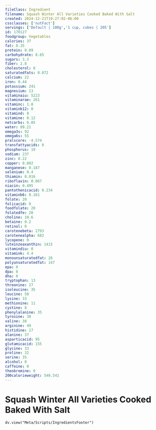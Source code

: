 ```yaml
---
fileClass: Ingredient
filename: Squash Winter All Varieties Cooked Baked With Salt
created: 2024-12-21T19:27:02-06:00
cssclasses: ['nutFact']
servings: ['Default | 100g','1 cup, cubes | 205']
id: 170127
foodgroup: Vegetables
calories: 37
fat: 0.35
protein: 0.89
carbohydrate: 8.85
sugars: 3.3
fiber: 2.8
cholesterol: 0
saturatedfats: 0.072
calcium: 22
iron: 0.44
potassium: 241
magnesium: 13
vitaminaiu: 5223
vitaminarae: 261
vitaminc: 1.8
vitaminb12: 0
vitamind: 0
vitamine: 0.12
netcarbs: 6.05
water: 89.21
omega3s: 92
omega6s: 55
pralscore: -4.574
transfattyacids: 0
phosphorus: 19
sodium: 237
zinc: 0.22
copper: 0.082
manganese: 0.187
selenium: 0.4
thiamin: 0.016
riboflavin: 0.067
niacin: 0.495
pantothenicacid: 0.234
vitaminb6: 0.161
folate: 20
folicacid: 0
foodfolate: 20
folatedfe: 20
choline: 10.6
betaine: 0.2
retinol: 0
carotenebeta: 2793
carotenealpha: 682
lycopene: 0
luteinzeaxanthin: 1415
vitamindiu: 0
vitamink: 4.4
monounsaturatedfat: 26
polyunsaturatedfat: 147
epa: 0
dpa: 0
dha: 0
tryptophan: 13
threonine: 27
isoleucine: 35
leucine: 50
lysine: 33
methionine: 11
cystine: 8
phenylalanine: 35
tyrosine: 30
valine: 38
arginine: 49
histidine: 17
alanine: 37
asparticacid: 95
glutamicacid: 155
glycine: 33
proline: 32
serine: 35
alcohol: 0
caffeine: 0
theobromine: 0
200calorieweight: 540.541
---
```


# Squash Winter All Varieties Cooked Baked With Salt

```dataviewjs
dv.view("Meta/Scripts/IngredientsFooter")
```